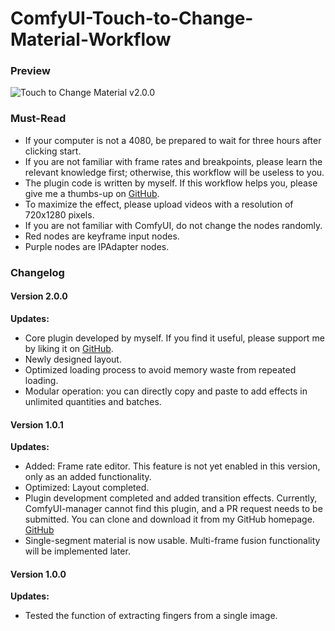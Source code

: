 # ComfyUI-Touch-to-Change-Material-Workflow

### Preview
![Touch to Change Material v2.0.0](https://github.com/baicai99/ComfyUI-Touch-to-Change-Material-Workflow/assets/101706274/a8f17c3e-6f28-45ad-909e-6519a56102b6)

### Must-Read

- If your computer is not a 4080, be prepared to wait for three hours after clicking start.
- If you are not familiar with frame rates and breakpoints, please learn the relevant knowledge first; otherwise, this workflow will be useless to you.
- The plugin code is written by myself. If this workflow helps you, please give me a thumbs-up on [GitHub](https://github.com/baicai99/ComfyUI-FrameSkipping).
- To maximize the effect, please upload videos with a resolution of 720x1280 pixels.
- If you are not familiar with ComfyUI, do not change the nodes randomly.
- Red nodes are keyframe input nodes.
- Purple nodes are IPAdapter nodes.

### Changelog
#### Version 2.0.0
**Updates:**
- Core plugin developed by myself. If you find it useful, please support me by liking it on [GitHub](https://github.com/baicai99/ComfyUI-FrameSkipping).
- Newly designed layout.
- Optimized loading process to avoid memory waste from repeated loading.
- Modular operation: you can directly copy and paste to add effects in unlimited quantities and batches.

#### Version 1.0.1
**Updates:**
- Added: Frame rate editor. This feature is not yet enabled in this version, only as an added functionality.
- Optimized: Layout completed.
- Plugin development completed and added transition effects. Currently, ComfyUI-manager cannot find this plugin, and a PR request needs to be submitted. You can clone and download it from my GitHub homepage. [GitHub](https://github.com/baicai99/ComfyUI-FrameSkipping)
- Single-segment material is now usable. Multi-frame fusion functionality will be implemented later.

#### Version 1.0.0
**Updates:**
- Tested the function of extracting fingers from a single image.